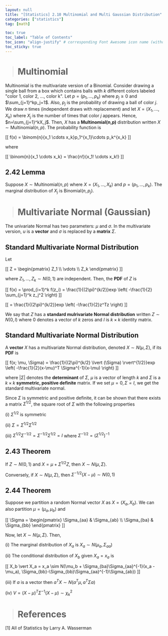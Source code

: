 ```yaml
---
layout: null
title: "[Statistics] 2.10 Multinomial and Multi Gaussian Distribution"
categories: ["statistics"]
tag: [math]

toc: true
toc_label: "Table of Contents"
toc_icon: "align-justify" # corresponding Font Awesome icon name (without fa prefix)
toc_sticky: true
---
```


> # Multinomial

Multinomial is the multivariate version of a Binomial. Consider drawing a single ball from a box which contains balls with $k$ different colors labeled "color 1, color 2, ..., color k". Let $p=(p_1,...,p_k)$ where $p_j \geq 0$ and $\sum_{j=1}^kp_j=1$. Also, $p_j$ is the probability of drawing a ball of color $j$. We draw $n$ times (independent draws with replacement) and let $X = (X_1,...,X_k)$ where $X_j$ is the number of times that color $j$ appears. Hence, $n=\sum_{j=1}^kX_j$. Then, $X$ has a **Multinomial(n,p)** distribution written $X \sim \text{Multinomial}(n,p)$. The probability function is

\[[ f(x) = \binom{n}{x_1 \cdots x_k}p_1^{x_1}\cdots p_k^{x_k} \]]

where

\[[ \binom{n}{x_1 \cdots x_k} = \frac{n!}{x_1! \cdots x_k!} \]]

## 2.42 Lemma

Suppose $X \sim \text{Multinomial}(n,p)$ where $X=(X_1,...,X_k)$ and $p=(p_1,...,p_k)$. The marginal distribution of $X_j$ is $\text{Binomial}(n,p_j)$.

> # Multivariate Normal (Gaussian)

The univariate Normal has two parameters: $\mu$ and $\sigma$. In the multivariate version, $u$ is a **vector** and $\sigma$ is replaced by a **matrix** $\Sigma$.

## Standard Multivariate Normal Distribution

Let

\[[ Z = \begin{pmatrix} Z_1 \\\ \vdots \\\ Z_k \end{pmatrix} \]]

where $Z_1,...,Z_k \sim N(0,1)$ are independent. Then, the **PDF** of $Z$ is

\[[ f(x) = \prod_{i=1}^k f(z_i) = \frac{1}{(2\pi)^{k/2}}exp \left( -\frac{1}{2} \sum_{j=1}^k z_j^2 \right) \]]

\[[ = \frac{1}{(2\pi)^{k/2}}exp \left( -\frac{1}{2}z^Tz \right) \]]

We say that $Z$ has a **standard mulrivariate Normal distribution** written $Z \sim N(0,I)$ where $0$ denotes a vector of $k$ zeros and $I$ is $k \times k$ identity matrix.

## Standard Multivariate Normal Distribution

A **vector** $X$ has a multivariate Normal distribution, denoted $X \sim N(\mu, \Sigma)$, if its **PDF** is

\[[ f(x; \mu, \Sigma) = \frac{1}{(2\pi)^{k/2} \lvert (\Sigma) \rvert^{1/2}}exp \left( -\frac{1}{2}(x-\mu)^T \Sigma^{-1}(x-\mu) \right) \]]

where $\lvert \Sigma \rvert$ denotes the **determinant** of $\Sigma$, $\mu$ is a vector of length $k$ and $\Sigma$ is a $k \times k$ **symmetric, positive definite** matrix. If we set $\mu = 0, \Sigma=I$, we get the standard multivariate normal.

Since $\Sigma$ is symmetric and positive definite, it can be shown that there exists a matrix $\Sigma^{1/2}$, the square root of $\Sigma$ with the following properties

(i) $\Sigma^{1/2}$ is symmetric

(ii) $\Sigma = \Sigma^{1/2}\Sigma^{1/2}$

(iii) $\Sigma^{1/2}\Sigma^{-1/2} = \Sigma^{-1/2}\Sigma^{1/2} = I$ where $\Sigma^{-1/2} = (\Sigma^{1/2})^{-1}$

## 2.43 Theorem

If $Z \sim N(0,1)$ and $X = \mu + \Sigma^{1/2}Z$, then $X \sim N(\mu, \Sigma)$.

Conversely, if $X \sim N(\mu, \Sigma)$, then $\Sigma^{-1/2}(X-\mu) \sim N(0,1)$

## 2.44 Theorem

Suppose we partition a random Normal vector $X$ as $X = (X_a, X_b)$. We can also partition $\mu = (\mu_a, \mu_b)$ and

\[[ \Sigma = \begin{pmatrix} \Sigma_{aa} & \Sigma_{ab} \\\ \Sigma_{ba} & \Sigma_{bb} \end{pmatrix} \]]

Now, let $X \sim N(\mu, \Sigma)$. Then,

(i) The marginal distribution of $X_a$ is $X_a \sim N(\mu_a, \Sigma_{aa})$

(ii) The conditional distribution of $X_b$ given $X_a = x_a$ is

\[[ X_b \vert X_a = x_a \sim N(\mu_b + \Sigma_{ba}\Sigma_{aa}^{-1}(x_a - \mu_a), \Sigma_{bb}-\Sigma_{bb}\Sigma_{aa}^{-1}\Sigma_{ab}) \]]

(iii) If $a$ is a vector then $a^TX \sim N(a^T\mu, a^T\Sigma a)$

(iv) $V = (X - \mu)^T \Sigma^{-1}(X-\mu) \sim \chi_k^2$

> # References

[1] All of Statistics by Larry A. Wasserman
